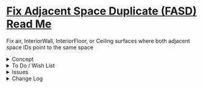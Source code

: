 # [Fix Adjacent Space Duplicate (FASD) Read Me]( #xxxxx/README.md )

Fix air, InteriorWall, InteriorFloor, or Ceiling surfaces where both adjacent space IDs point to the same space

<details>

<summary>Concept</summary>

</details>

<details>

<summary>To Do / Wish List</summary>


</details>

<details>

<summary>Issues</summary>


</details>

<details>

<summary>Change Log</summary>

### ZZZ

* F - First commit

</details>
